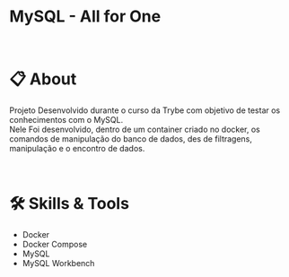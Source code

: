#  MySQL - All for One 

<br>


# :clipboard: About
Projeto Desenvolvido durante o curso da Trybe com objetivo de testar os conhecimentos com o MySQL.
<br>
Nele Foi desenvolvido, dentro de um container criado no docker, os comandos de manipulação do banco de dados, des de filtragens, manipulação e o encontro de dados.

<br>

# :hammer_and_wrench: Skills & Tools

- Docker
- Docker Compose
- MySQL
- MySQL Workbench

<br>
